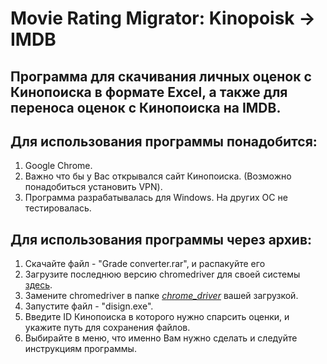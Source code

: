 ﻿# Movie Rating Migrator: Kinopoisk -> IMDB



## Программа для скачивания личных оценок с Кинопоиска в формате Excel, а также для переноса оценок с Кинопоиска на IMDB.

## Для использования программы понадобится:
1) Google Chrome.
2) Важно что бы у Вас открывался сайт Кинопоиска. (Возможно понадобиться установить VPN).
3) Программа разрабатывалась для Windows. На других ОС не тестировалась.


## Для использования программы через архив:
1) Cкачайте файл - "Grade converter.rar", и распакуйте его
2) Загрузите последнюю версию chromedriver для своей системы [здесь](https://chromedriver.chromium.org/downloads).
3) Замените chromedriver в папке [*chrome_driver*](https://github.com/Rocky-04/grade_converter_kinopoisk-IMDB/tree/main/chrome_driver) вашей загрузкой.
4) Запустите файл - "disign.exe".
5) Введите ID Кинопоиска в которого нужно спарсить оценки, и укажите путь для сохранения файлов.
6) Выбирайте в меню, что именно Вам нужно сделать и следуйте инструкциям программы.
